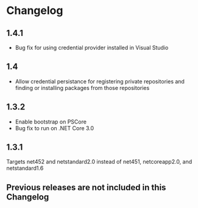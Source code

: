 # Changelog

## 1.4.1
* Bug fix for using credential provider installed in Visual Studio

## 1.4
* Allow credential persistance for registering private repositories and finding or installing packages from those repositories

## 1.3.2
* Enable bootstrap on PSCore
* Bug fix to run on .NET Core 3.0

## 1.3.1

Targets net452 and netstandard2.0 instead of net451, netcoreapp2.0, and netstandard1.6

## Previous releases are not included in this Changelog
